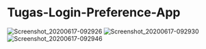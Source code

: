 # Tugas-Login-Preference-App
![Screenshot_20200617-092926](https://user-images.githubusercontent.com/37380538/84848792-05ece300-b07e-11ea-9895-871561405f41.png)
![Screenshot_20200617-092930](https://user-images.githubusercontent.com/37380538/84848802-0ab19700-b07e-11ea-9b33-95c5b60231c4.png)
![Screenshot_20200617-092946](https://user-images.githubusercontent.com/37380538/84848811-0eddb480-b07e-11ea-9e71-c3ea0e77802c.png)
